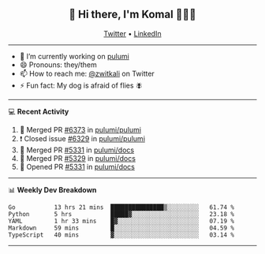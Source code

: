 <h2 align="center"> 👋 Hi there, I'm Komal 🧑🏾‍💻 </h2>
<p align="center">
    <a href="https://twitter.com/zwitkali">Twitter</a> •
    <a href="https://www.linkedin.com/in/komal-ali/">LinkedIn</a>
</p>

--------

- 🔭 I’m currently working on [pulumi](https://github.com/pulumi/pulumi)
- 😄 Pronouns: they/them
- 📫 How to reach me: [@zwitkali](https://twitter.com/zwitkali) on Twitter
- ⚡ Fun fact: My dog is afraid of flies 🪰

--------
💻 **Recent Activity**

<!--START_SECTION:activity-->
1. 🎉 Merged PR [#6373](https://github.com/pulumi/pulumi/pull/6373) in [pulumi/pulumi](https://github.com/pulumi/pulumi)
2. ❗️ Closed issue [#6329](https://github.com/pulumi/pulumi/issues/6329) in [pulumi/pulumi](https://github.com/pulumi/pulumi)
3. 🎉 Merged PR [#5331](https://github.com/pulumi/docs/pull/5331) in [pulumi/docs](https://github.com/pulumi/docs)
4. 🎉 Merged PR [#5329](https://github.com/pulumi/docs/pull/5329) in [pulumi/docs](https://github.com/pulumi/docs)
5. 💪 Opened PR [#5331](https://github.com/pulumi/docs/pull/5331) in [pulumi/docs](https://github.com/pulumi/docs)
<!--END_SECTION:activity-->

--------

📊 **Weekly Dev Breakdown**
<!--START_SECTION:waka-->
```text
Go           13 hrs 21 mins  ███████████████▒░░░░░░░░░   61.74 % 
Python       5 hrs           █████▓░░░░░░░░░░░░░░░░░░░   23.18 % 
YAML         1 hr 33 mins    █▓░░░░░░░░░░░░░░░░░░░░░░░   07.19 % 
Markdown     59 mins         █░░░░░░░░░░░░░░░░░░░░░░░░   04.59 % 
TypeScript   40 mins         ▓░░░░░░░░░░░░░░░░░░░░░░░░   03.14 % 
```
<!--END_SECTION:waka-->

--------